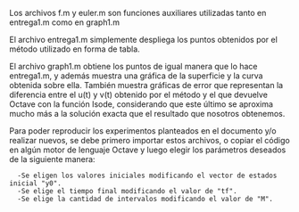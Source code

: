 Los archivos f.m y euler.m son funciones auxiliares utilizadas tanto en entrega1.m como en graph1.m

El archivo entrega1.m simplemente despliega los puntos obtenidos por el método utilizado en forma de tabla. 

El archivo graph1.m obtiene los puntos de igual manera que lo hace entrega1.m, y además muestra una gráfica de la superficie y la curva obtenida sobre ella. También muestra gráficas de error que representan la diferencia entre el u(t) y v(t) obtenido por el método y el que devuelve Octave con la función Isode, considerando que este último se aproxima mucho más a la solución exacta que el resultado que nosotros obtenemos.

Para poder reproducir los experimentos planteados en el documento y/o realizar nuevos, se debe primero importar estos archivos, o copiar el código en algún motor de lenguaje Octave y luego elegir los parámetros deseados de la siguiente manera:

      -Se eligen los valores iniciales modificando el vector de estados inicial "y0".
      -Se elige el tiempo final modificando el valor de "tf".
      -Se elige la cantidad de intervalos modificando el valor de "M".
